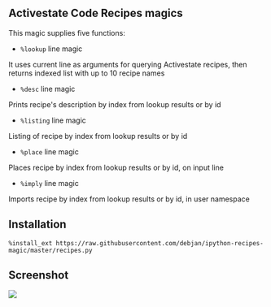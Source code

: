 Activestate Code Recipes magics
-------------------------------

This magic supplies five functions:

 - `%lookup` line magic

  It uses current line as arguments for querying Activestate recipes, then returns indexed list with up to 10 recipe names

 - `%desc` line magic

  Prints recipe's description by index from lookup results or by id

 - `%listing` line magic

  Listing of recipe by index from lookup results or by id

 - `%place` line magic

  Places recipe by index from lookup results or by id, on input line

 - `%imply` line magic

  Imports recipe by index from lookup results or by id, in user namespace


Installation
------------
```
%install_ext https://raw.githubusercontent.com/debjan/ipython-recipes-magic/master/recipes.py
```


Screenshot
---------

![](http://i.imgur.com/9NZ1nNJ.png)
